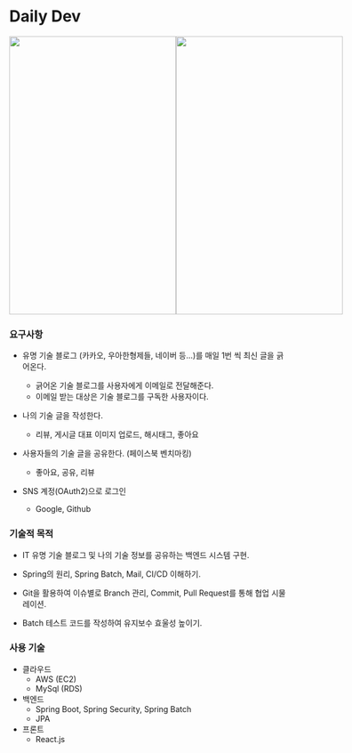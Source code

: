 # Daily Dev

<div style="display: flex">
<img src="https://user-images.githubusercontent.com/51324045/227776120-a20614dc-a7ee-42ee-af2a-ffae34c6784b.gif" width="300" height="500"/>

<img src="https://user-images.githubusercontent.com/51324045/227776270-bcefe171-7077-49b3-8801-83a8cbd4d2c4.gif" width="300" height="500"/>
</div>


### 요구사항
* 유명 기술 블로그 (카카오, 우아한형제들, 네이버 등...)를 매일 1번 씩 최신 글을 긁어온다. 
  * 긁어온 기술 블로그를 사용자에게 이메일로 전달해준다.
  * 이메일 받는 대상은 기술 블로그를 구독한 사용자이다.
  
* 나의 기술 글을 작성한다.
  * 리뷰, 게시글 대표 이미지 업로드, 해시태그, 좋아요

* 사용자들의 기술 글을 공유한다. (페이스북 벤치마킹)
  * 좋아요, 공유, 리뷰

* SNS 계정(OAuth2)으로 로그인 
  * Google, Github


### 기술적 목적
  * IT 유명 기술 블로그 및 나의 기술 정보를 공유하는 백엔드 시스템 구현.
  
  * Spring의 원리, Spring Batch, Mail, CI/CD 이해하기.
  
  * Git을 활용하여 이슈별로 Branch 관리, Commit, Pull Request를 통해 협업 시물레이션.
  
  * Batch 테스트 코드를 작성하여 유지보수 효울성 높이기.

### 사용 기술 
* 클라우드
  * AWS (EC2)
  * MySql (RDS)
* 백엔드
  * Spring Boot, Spring Security, Spring Batch
  * JPA 
* 프론트
  * React.js
